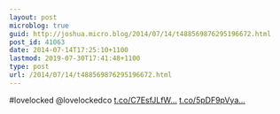```yaml
---
layout: post
microblog: true
guid: http://joshua.micro.blog/2014/07/14/t488569876295196672.html
post_id: 41063
date: 2014-07-14T17:25:10+1100
lastmod: 2019-07-30T17:41:48+1100
type: post
url: /2014/07/14/t488569876295196672.html
---
```

#lovelocked @lovelockedco [t.co/C7EsfJLfW...](http://t.co/C7EsfJLfWr) [t.co/5pDF9pVya...](http://t.co/5pDF9pVyaW)
